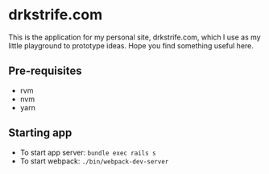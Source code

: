 drkstrife.com
==============

This is the application for my personal site, drkstrife.com, which I use as my
little playground to prototype ideas. Hope you find something useful here.

## Pre-requisites

* rvm
* nvm
* yarn

## Starting app

* To start app server: `bundle exec rails s`
* To start webpack: `./bin/webpack-dev-server`

